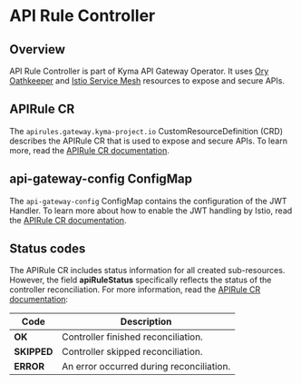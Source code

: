 # API Rule Controller

## Overview

API Rule Controller is part of Kyma API Gateway Operator. It uses [Ory Oathkeeper](https://www.ory.sh/docs/oathkeeper) and [Istio Service Mesh](https://istio.io/) resources to expose and secure APIs.

## APIRule CR

The `apirules.gateway.kyma-project.io` CustomResourceDefinition (CRD) describes the APIRule CR that is used to expose and secure APIs. To learn more, read the [APIRule CR documentation](custom-resources/apirule/01-40-apirule-custom-resource.md).

## api-gateway-config ConfigMap

The `api-gateway-config` ConfigMap contains the configuration of the JWT Handler. To learn more about how to enable the JWT handling by Istio, read the [APIRule CR documentation](custom-resources/apirule/01-40-apirule-custom-resource.md).

## Status codes

The APIRule CR includes status information for all created sub-resources. However, the field **apiRuleStatus** specifically reflects the status of the controller reconciliation. For more information, read the [APIRule CR documentation](custom-resources/apirule/01-40-apirule-custom-resource.md):

| Code          | Description                               |
|---------------|-------------------------------------------|
| **OK**        | Controller finished reconciliation.       |
| **SKIPPED**   | Controller skipped reconciliation.        |
| **ERROR**     | An error occurred during reconciliation.  |
